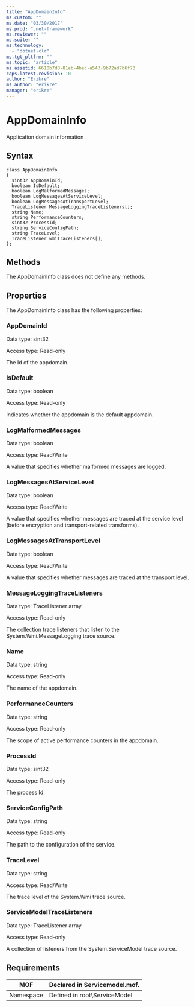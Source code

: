 ```yaml
---
title: "AppDomainInfo"
ms.custom: ""
ms.date: "03/30/2017"
ms.prod: ".net-framework"
ms.reviewer: ""
ms.suite: ""
ms.technology: 
  - "dotnet-clr"
ms.tgt_pltfrm: ""
ms.topic: "article"
ms.assetid: 6610b7d8-81eb-4bec-a543-9b72ad7b6f73
caps.latest.revision: 10
author: "Erikre"
ms.author: "erikre"
manager: "erikre"
---
```

# AppDomainInfo
Application domain information  
  
## Syntax  
  
```  
class AppDomainInfo  
{  
  sint32 AppDomainId;  
  boolean IsDefault;  
  boolean LogMalformedMessages;  
  boolean LogMessagesAtServiceLevel;  
  boolean LogMessagesAtTransportLevel;  
  TraceListener MessageLoggingTraceListeners[];  
  string Name;  
  string PerformanceCounters;  
  sint32 ProcessId;  
  string ServiceConfigPath;  
  string TraceLevel;  
  TraceListener wmiTraceListeners[];  
};  
```  
  
## Methods  
 The AppDomainInfo class does not define any methods.  
  
## Properties  
 The AppDomainInfo class has the following properties:  
  
### AppDomainId  
 Data type: sint32  
  
 Access type: Read-only  
  
 The Id of the appdomain.  
  
### IsDefault  
 Data type: boolean  
  
 Access type: Read-only  
  
 Indicates whether the appdomain is the default appdomain.  
  
### LogMalformedMessages  
 Data type: boolean  
  
 Access type: Read/Write  
  
 A value that specifies whether malformed messages are logged.  
  
### LogMessagesAtServiceLevel  
 Data type: boolean  
  
 Access type: Read/Write  
  
 A value that specifies whether messages are traced at the service level (before encryption and transport-related transforms).  
  
### LogMessagesAtTransportLevel  
 Data type: boolean  
  
 Access type: Read/Write  
  
 A value that specifies whether messages are traced at the transport level.  
  
### MessageLoggingTraceListeners  
 Data type: TraceListener array  
  
 Access type: Read-only  
  
 The collection trace listeners that listen to the System.Wmi.MessageLogging trace source.  
  
### Name  
 Data type: string  
  
 Access type: Read-only  
  
 The name of the appdomain.  
  
### PerformanceCounters  
 Data type: string  
  
 Access type: Read-only  
  
 The scope of active performance counters in the appdomain.  
  
### ProcessId  
 Data type: sint32  
  
 Access type: Read-only  
  
 The process Id.  
  
### ServiceConfigPath  
 Data type: string  
  
 Access type: Read-only  
  
 The path to the configuration of the service.  
  
### TraceLevel  
 Data type: string  
  
 Access type: Read/Write  
  
 The trace level of the System.Wmi trace source.  
  
### ServiceModelTraceListeners  
 Data type: TraceListener array  
  
 Access type: Read-only  
  
 A collection of listeners from the System.ServiceModel trace source.  
  
## Requirements  
  
|MOF|Declared in Servicemodel.mof.|  
|---------|-----------------------------------|  
|Namespace|Defined in root\ServiceModel|
